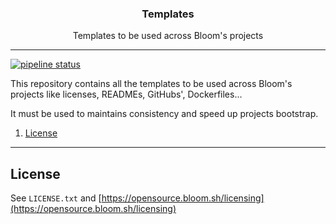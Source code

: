 <p align="center">
  <h3 align="center">Templates</h3>
  <p align="center">Templates to be used across Bloom's projects</p>
</p>

--------

[![pipeline status](https://gitlab.com/bloom42/PROJECT/badges/master/pipeline.svg)](https://gitlab.com/bloom42/PROJECT/commits/master)

This repository contains all the templates to be used across Bloom's projects like licenses, READMEs,
GitHubs', Dockerfiles...

It must be used to maintains consistency and speed up projects bootstrap.

1. [License](#license)

-------------------

## License

See `LICENSE.txt` and [https://opensource.bloom.sh/licensing](https://opensource.bloom.sh/licensing)
